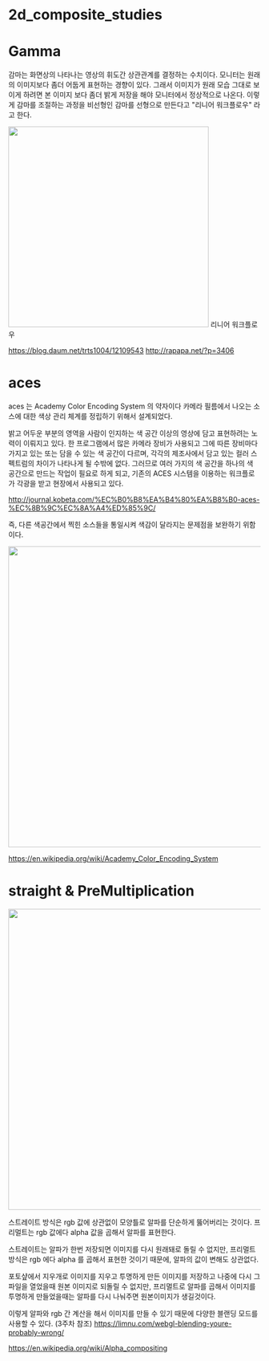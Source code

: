 # 2d_composite_studies
# Gamma
감마는 화면상의 나타나는 영상의 휘도간 상관관계를 결정하는 수치이다.
모니터는 원래의 이미지보다 좀더 어둡게 표현하는 경향이 있다. 그래서 이미지가 원래 모습 그대로 보이게 하려면 본 이미지 보다 좀더 밝게 저장을 해야 모니터에서 정상적으로 나온다.
이렇게 감마를 조절하는 과정을 비선형인 감마를 선형으로 만든다고 "리니어 워크플로우" 라고 한다.



<img src="http://rapapa.net/wp/wp-content/uploads/2018/06/i2eZj9U.png" width="400">
리니어 워크플로우


https://blog.daum.net/trts1004/12109543
http://rapapa.net/?p=3406

# aces
aces 는 Academy Color Encoding System 의 약자이다
카메라 필름에서 나오는 소스에 대한 색상 관리 체계를 정립하기 위해서 설계되었다.


밝고 어두운 부분의 영역을 사람이 인지하는 색 공간 이상의 영상에 담고 표현하려는 노력이 이뤄지고 있다. 한 프로그램에서 많은 카메라 장비가 사용되고 그에 따른 장비마다 가지고 있는 또는 담을 수 있는 색 공간이 다르며, 각각의 제조사에서 담고 있는 컬러 스펙트럼의 차이가 나타나게 될 수밖에 없다. 그러므로 여러 가지의 색 공간을 하나의 색 공간으로 만드는 작업이 필요로 하게 되고, 기존의 ACES 시스템을 이용하는 워크플로가 각광을 받고 현장에서 사용되고 있다. 

<http://journal.kobeta.com/%EC%B0%B8%EA%B4%80%EA%B8%B0-aces-%EC%8B%9C%EC%8A%A4%ED%85%9C/>


즉, 다른 색공간에서 찍힌 소스들을 통일시켜 색감이 달라지는 문제점을 보완하기 위함이다.


<img src="https://i1.wp.com/schoolofcolor.org/wp-content/uploads/2018/11/Post_HDTV_Workflow_Part_II_04.jpg?resize=768%2C585" width="600">


https://en.wikipedia.org/wiki/Academy_Color_Encoding_System


# straight & PreMultiplication
<img src="https://limnu.com/wp-content/uploads/2016/06/premult-vs-straight.jpeg" width="600">

스트레이트 방식은 rgb 값에 상관없이 모양틀로 알파를 단순하게 뚫어버리는 것이다.
프리멀트는 rgb 값에다 alpha 값을 곱해서 알파를 표현한다.

스트레이트는 알파가 한번 저장되면 이미지를 다시 원래돼로 돌릴 수 없지만, 프리멀트 방식은 rgb 에다 alpha 를 곱해서 표현한 것이기 때문에, 알파의 값이 변해도 상관없다.

포토샾에서 지우개로 이미지를 지우고 투명하게 만든 이미지를 저장하고 나중에 다시 그 파일을 열었을때 원본 이미지로 되돌릴 수 없지만,
프리멀트로 알파를 곱해서 이미지를 투명하게 만들었을때는 알파를 다시 나눠주면 원본이미지가 생길것이다.

이렇게 알파와 rgb 간 계산을 해서 이미지를 만들 수 있기 때문에 다양한 블랜딩 모드를 사용할 수 있다. (3주차 참조)
https://limnu.com/webgl-blending-youre-probably-wrong/

https://en.wikipedia.org/wiki/Alpha_compositing

